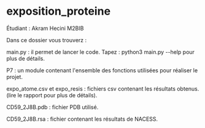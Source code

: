 # exposition_proteine

Étudiant : Akram Hecini M2BIB

Dans ce dossier vous trouverz :

main.py : il permet de lancer le code. Tapez : python3 main.py --help pour plus de détails. 

P7 : un module contenant l'ensemble des fonctions utilisées pour réaliser le projet. 

expo_atome.csv et expo_resis : fichiers csv contenant les résultats obtenus. (lire le rapport pour plus de détails).

CD59_2J8B.pdb : fichier PDB utilisé.

CD59_2J8B.rsa : fichier contenant les résultats de NACESS.


